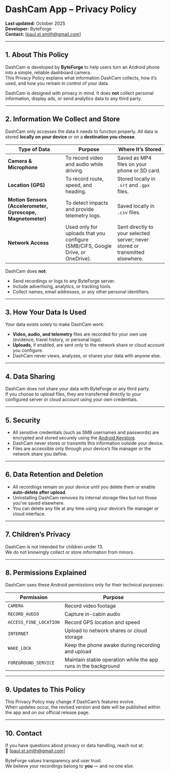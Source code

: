 # DashCam App – Privacy Policy

**Last updated:** October 2025  
**Developer:** ByteForge  
**Contact:** [paul.st.smith@gmail.com]

---

## 1. About This Policy

DashCam is developed by **ByteForge** to help users turn an Android phone into a simple, reliable dashboard camera.  
This Privacy Policy explains what information DashCam collects, how it’s used, and how you remain in control of your data.

DashCam is designed with privacy in mind. It does **not** collect personal information, display ads, or send analytics data to any third party.

---

## 2. Information We Collect and Store

DashCam only accesses the data it needs to function properly. All data is stored **locally on your device** or on a **destination you choose**.

| Type of Data                                                | Purpose                                                                         | Where It’s Stored                                                             |
|-------------------------------------------------------------|---------------------------------------------------------------------------------|-------------------------------------------------------------------------------|
| **Camera & Microphone**                                     | To record video and audio while driving.                                        | Saved as MP4 files on your phone or SD card.                                  |
| **Location (GPS)**                                          | To record route, speed, and heading.                                            | Stored locally in `.srt` and `.gpx` files.                                    |
| **Motion Sensors (Accelerometer, Gyroscope, Magnetometer)** | To detect impacts and provide telemetry logs.                                   | Saved locally in `.csv` files.                                                |
| **Network Access**                                          | Used only for uploads that you configure (SMB/CIFS, Google Drive, or OneDrive). | Sent directly to your selected server; never stored or transmitted elsewhere. |

DashCam does **not**:
- Send recordings or logs to any ByteForge server.  
- Include advertising, analytics, or tracking tools.  
- Collect names, email addresses, or any other personal identifiers.

---

## 3. How Your Data Is Used

Your data exists solely to make DashCam work:

- **Video, audio, and telemetry** files are recorded for your own use (evidence, travel history, or personal logs).  
- **Uploads**, if enabled, are sent only to the network share or cloud account you configure.  
- DashCam never views, analyzes, or shares your data with anyone else.

---

## 4. Data Sharing

DashCam does not share your data with ByteForge or any third party.  
If you choose to upload files, they are transferred directly to your configured server or cloud account using your own credentials.

---

## 5. Security

- All sensitive credentials (such as SMB usernames and passwords) are encrypted and stored securely using the [Android Keystore](https://developer.android.com/privacy-and-security/keystore).  
- DashCam never stores or transmits this information outside your device.  
- Files are accessible only through your device’s file manager or the network share you define.

---

## 6. Data Retention and Deletion

- All recordings remain on your device until you delete them or enable **auto-delete after upload**.  
- Uninstalling DashCam removes its internal storage files but not those you’ve saved elsewhere.  
- You can delete any file at any time using your device’s file manager or cloud interface.

---

## 7. Children’s Privacy

DashCam is not intended for children under 13.  
We do not knowingly collect or store information from minors.

---

## 8. Permissions Explained

DashCam uses these Android permissions only for their technical purposes:

| Permission             | Purpose                                                        |
|------------------------|----------------------------------------------------------------|
| `CAMERA`               | Record video footage                                           |
| `RECORD_AUDIO`         | Capture in-cabin audio                                         |
| `ACCESS_FINE_LOCATION` | Record GPS location and speed                                  |
| `INTERNET`             | Upload to network shares or cloud storage                      |
| `WAKE_LOCK`            | Keep the phone awake during recording and upload               |
| `FOREGROUND_SERVICE`   | Maintain stable operation while the app runs in the background |

---

## 9. Updates to This Policy

This Privacy Policy may change if DashCam’s features evolve.  
When updates occur, the revised version and date will be published within the app and on our official release page.

---

## 10. Contact

If you have questions about privacy or data handling, reach out at:  
📧 [paul.st.smith@gmail.com]

ByteForge values transparency and user trust.  
We believe your recordings belong to **you** — and no one else.